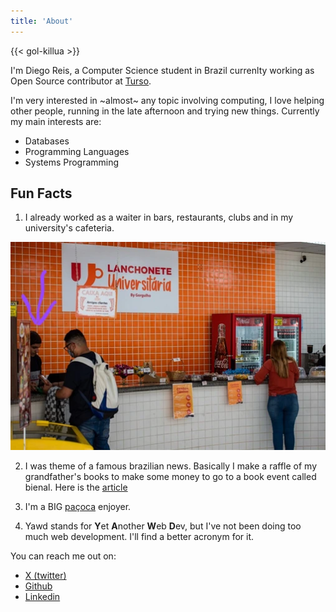 ```yaml
---
title: 'About'
---
```



{{< gol-killua >}}


I'm Diego Reis, a Computer Science student in Brazil currenlty working as Open Source contributor at [Turso](https://turso.tech).

I'm very interested in ~almost~ any topic involving computing, I love helping other people,
running in the late afternoon and trying new things. Currently my main interests are:

- Databases
- Programming Languages
- Systems Programming

## Fun Facts

1. I already worked as a waiter in bars, restaurants, clubs and in my university's cafeteria.

![I'm the attending guy right there!](assets/lanchonete.webp)

2. I was theme of a famous brazilian news. Basically I make a raffle of my grandfather's books
to make some money to go to a book event called bienal. Here is the [article](https://g1.globo.com/sp/vale-do-paraiba-regiao/noticia/2016/09/estudante-rifa-livros-escritos-pelo-avo-para-ir-bienal-do-livro-em-sao-paulo.html)

3. I'm a BIG [paçoca](https://en.wikipedia.org/wiki/Pa%C3%A7oca) enjoyer.

4. Yawd stands for **Y**et **A**nother **W**eb **D**ev, but I've not been doing too much web development. I'll find a better acronym for it.

You can reach me out on:

- [X (twitter)](https://x.com/el_yawd)
- [Github](https://github.com/el-yawd)
- [Linkedin](https://www.linkedin.com/in/the-diego-reis)
